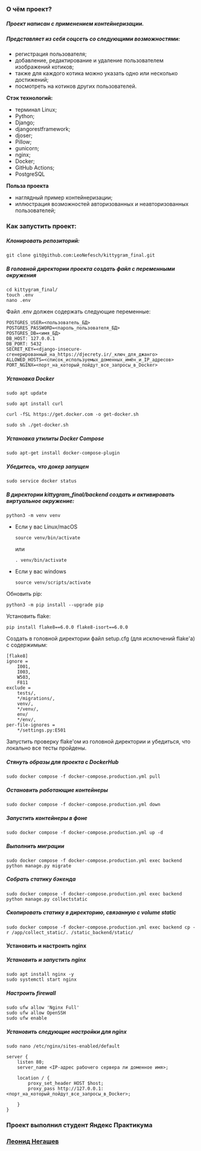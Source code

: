 ### О чём проект?
##### Проект написан с применением контейнеризации.
##### Представляет из себя соцсеть со следующими возможностями:
 - регистрация пользователя;
 - добавление, редактирование и удаление пользователем изображений котиков;
 - также для каждого котика можно указать одно или несколько достижений;
 - посмотреть на котиков других пользователей.

 **Стэк технологий:**
 - терминал Linux;
 - Python;
 - Django;
 - djangorestframework;
 - djoser;
 - Pillow;
 - gunicorn;
 - nginx;
 - Docker;
 - GitHub Actions;
 - PostgreSQL

**Польза проекта**
- наглядный пример контейнеризации;
- иллюстрация возможностей авторизованных и неавторизованных пользователей;

### Как запустить проект:

##### Клонировать репозиторий:

```
git clone git@github.com:LeoNefesch/kittygram_final.git
```

##### В головной директории проекта создать файл с переменными окружения

```
cd kittygram_final/
touch .env
nano .env
```
Файл .env должен содержать следующие переменные:

```
POSTGRES_USER=<пользователь_БД>
POSTGRES_PASSWORD=<пароль_пользователя_БД>
POSTGRES_DB=<имя_БД>
DB_HOST: 127.0.0.1
DB_PORT: 5432
SECRET_KEY=<django-insecure-сгенерированный_на_https://djecrety.ir/_ключ_для_джанго>
ALLOWED_HOSTS=<список_используемых_доменных_имён_и_IP_адресов>
PORT_NGINX=<порт_на_который_пойдут_все_запросы_в_Docker>

```
##### Установка Docker

```
sudo apt update
```
```
sudo apt install curl
```
```
curl -fSL https://get.docker.com -o get-docker.sh
```
```
sudo sh ./get-docker.sh
```
##### Установка утилиты Docker Compose

```
sudo apt-get install docker-compose-plugin
```
##### Убедитесь, что докер запущен

```
sudo service docker status
```
##### В директории kittygram_final/backend создать и активировать виртуальное окружение:

```
python3 -m venv venv
```

* Если у вас Linux/macOS

    ```
    source venv/bin/activate
    ```
    или
    ```
    . venv/bin/activate
    ```

* Если у вас windows

    ```
    source venv/scripts/activate
    ```

Обновить pip:

```
python3 -m pip install --upgrade pip
```

Установить flake:

```
pip install flake8==6.0.0 flake8-isort==6.0.0
```

Создать в головной директории файл setup.cfg (для исключений flake'а) с содержимым:

```
[flake8]
ignore =
    I001,
    I003, 
    W503,
    F811
exclude = 
    tests/,
    */migrations/,
    venv/,
    */venv/,
    env/
    */env/,
per-file-ignores =
    */settings.py:E501
```

Запустить проверку flake'ом из головной директории и убедиться, что локально все тесты пройдены.
   
##### Стянуть образы для проекта с DockerHub

```
sudo docker compose -f docker-compose.production.yml pull
```

##### Остановить работающие контейнеры

```
sudo docker compose -f docker-compose.production.yml down
```

##### Запустить контейнеры в фоне

```
sudo docker compose -f docker-compose.production.yml up -d
```

##### Выполнить миграции

```
sudo docker compose -f docker-compose.production.yml exec backend python manage.py migrate
```

##### Собрать статику бэкенда

```
sudo docker compose -f docker-compose.production.yml exec backend python manage.py collectstatic
```

##### Скопировать статику в директорию, связанную с volume static

```
sudo docker compose -f docker-compose.production.yml exec backend cp -r /app/collect_static/. /static_backend/static/
```

#### Установить и настроить nginx

##### Установить и запустить nginx

```
sudo apt install nginx -y
sudo systemctl start nginx
```

##### Настроить firewall

```
sudo ufw allow 'Nginx Full'
sudo ufw allow OpenSSH
sudo ufw enable
```

##### Установить следующие настройки для nginx

```
sudo nano /etc/nginx/sites-enabled/default
```

```
server {
    listen 80;
    server_name <IP-адрес рабочего сервера ли доменное имя>;
    
    location / {
        proxy_set_header HOST $host;
        proxy_pass http://127.0.0.1:<порт_на_который_пойдут_все_запросы_в_Docker>;

    }
}

```

### Проект выполнил студент Яндекс Практикума
### [Леонид Негашев](https://github.com/LeoNefesch/)
